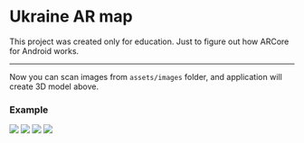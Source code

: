 # Ukraine AR map
This project was created only for education. Just to figure out how ARCore for Android works.

---

Now you can scan images from `assets/images` folder, and application will create 3D model above.

### Example

<img src="https://github.com/akimaleo/Android-ArUkraineMap/blob/master/git%20images/defaultmap.jpg?raw=true">
<img src="https://github.com/akimaleo/Android-ArUkraineMap/blob/master/git%20images/projectionmap1.jpg?raw=true">
<img src="https://github.com/akimaleo/Android-ArUkraineMap/blob/master/git%20images/projectionmap2.jpg?raw=true">
<img src="https://github.com/akimaleo/Android-ArUkraineMap/blob/master/git%20images/projectionmap3.jpg?raw=true">